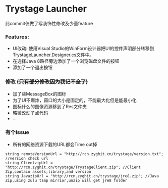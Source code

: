 # Trystage Launcher

此commit仅做了写装饰性修改及少量feature

### Features:
- UI改动: 使用Visual Studio的WinForm设计器把UI的控件声明部分转移到TrystageLauncher.Designer.cs文件中。
- 在选择Java 8路径旁边添加了一个浏览磁盘文件的按钮
- 添加了一个退出按钮

### 修改 ~~(只有部分修改因为我记不全了)~~
- 加了些MessageBox的图标
- 为了UI不爆炸，窗口的大小是固定的，不能最大化但是能最小化
- 图标什么的图像资源移到了Res文件夹
- 略微改动了点代码
- ...

### 有个Issue
- 所有的网络资源下载的URL都会Time out掉

> 
    string remoteVersionUrl = "http://rcn.zyghit.cn/trystage/version.txt"; //version check url
    string ClientzipUrl = "http://rcn.zyghit.cn/trystage/TrystageClient.zip"; //Client Zip,contain assets,library,and version
    string JavazipUrl = "http://rcn.zyghit.cn/trystage/jre8.zip"; //Java Zip,using zulu tsmp mirrior,unzip will get jre8 folder
